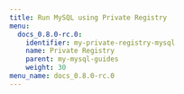 ```yaml
---
title: Run MySQL using Private Registry
menu:
  docs_0.8.0-rc.0:
    identifier: my-private-registry-mysql
    name: Private Registry
    parent: my-mysql-guides
    weight: 30
menu_name: docs_0.8.0-rc.0
---
```



